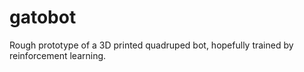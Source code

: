# gatobot
Rough prototype of a 3D printed quadruped bot, hopefully trained by reinforcement learning.
